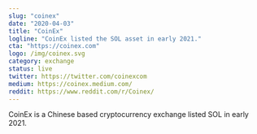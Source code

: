 ```yaml
---
slug: "coinex"
date: "2020-04-03"
title: "CoinEx"
logline: "CoinEx listed the SOL asset in early 2021."
cta: "https://coinex.com"
logo: /img/coinex.svg
category: exchange
status: live
twitter: https://twitter.com/coinexcom
medium: https://coinex.medium.com/
reddit: https://www.reddit.com/r/Coinex/
---
```


CoinEx is a Chinese based cryptocurrency exchange listed SOL in early 2021.
